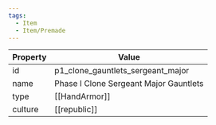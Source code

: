 ```yaml
---
tags:
  - Item
  - Item/Premade
---
```


| Property | Value                                  |
| -------- | -------------------------------------- |
| id       | p1_clone_gauntlets_sergeant_major      |
| name     | Phase I Clone Sergeant Major Gauntlets |
| type     | [[HandArmor]]                          |
| culture  | [[republic]]                  |


